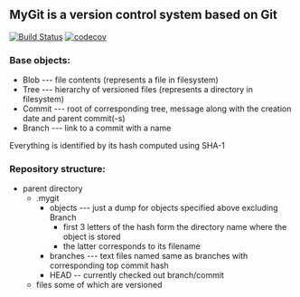 ## MyGit is a version control system based on Git
[![Build Status](https://travis-ci.org/Denzed/Java-4th-semester.svg?branch=VCS%2B)](https://travis-ci.org/Denzed/Java-4th-semester) [![codecov](https://codecov.io/gh/Denzed/Java-4th-semester/branch/VCS+/graph/badge.svg)](https://codecov.io/gh/Denzed/Java-4th-semester)
### Base objects:
- Blob --- file contents (represents a file in filesystem)
- Tree --- hierarchy of versioned files (represents a directory in filesystem)
- Commit --- root of corresponding tree, message along with the creation date and parent commit(-s)
- Branch --- link to a commit with a name

Everything is identified by its hash computed using SHA-1
### Repository structure:
- parent directory
    - .mygit
        - objects --- just a dump for objects specified above excluding Branch 
            - first 3 letters of the hash form the directory name where the object is stored 
            - the latter corresponds to its filename
        - branches --- text files named same as branches with corresponding top commit hash
        - HEAD -- currently checked out branch/commit
    - files some of which are versioned
